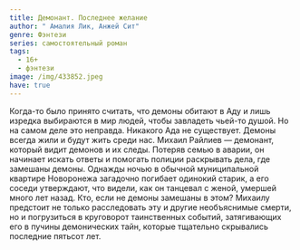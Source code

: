 ```yaml
---
title: Демонант. Последнее желание
author: " Амалия Лик, Анжей Сит"
genre: Фэнтези
series: самостоятельный роман
tags:
  - 16+
  - фэнтези
image: /img/433852.jpeg
have: true
---
```

Когда-то было принято считать, что демоны обитают в Аду и лишь изредка выбираются в мир людей, чтобы завладеть чьей-то душой. Но на самом деле это неправда. Никакого Ада не существует. Демоны всегда жили и будут жить среди нас. Михаил Райлиев — демонант, который видит демонов и их следы. Потеряв семью в аварии, он начинает искать ответы и помогать полиции раскрывать дела, где замешаны демоны. Однажды ночью в обычной муниципальной квартире Новоронежа загадочно погибает одинокий старик, а его соседи утверждают, что видели, как он танцевал с женой, умершей много лет назад. Кто, если не демоны замешаны в этом? Михаилу предстоит не только расследовать эту и другие необъяснимые смерти, но и погрузиться в круговорот таинственных событий, затягивающих его в пучины демонических тайн, которые тщательно скрывались последние пятьсот лет.